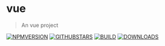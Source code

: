 # vue

> An vue project


[![NPMVERSION](https://img.shields.io/npm/v/vue.svg)](http://npmjs.com/package/vue) [![GITHUBSTARS](https://img.shields.io/github/stars/Krnos/vue.svg)](https://github.com/Krnos/vue/stargazers) [![BUILD](https://travis-ci.org/Krnos/vue.svg?branch=master)](https://travis-ci.org/Krnos/vue) [![DOWNLOADS](https://img.shields.io/npm/dt/vue.svg)](https://npmjs.com/package/vue)

